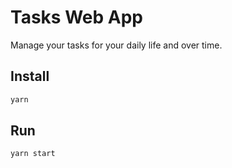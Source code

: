 # Tasks Web App

Manage your tasks for your daily life and over time.

## Install
```sh
yarn
```

## Run
```sh
yarn start
```
